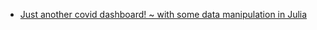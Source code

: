 - [Just another covid dashboard! ~ with some data manipulation in Julia](https://github.com/NicJC/NicJC/blob/main/NZ%20Coronavirus.ipynb)


